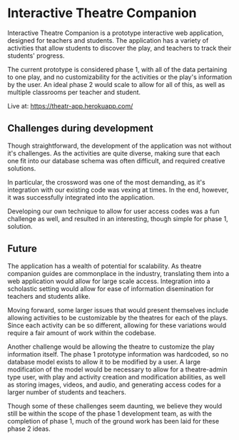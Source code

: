 # Interactive Theatre Companion

Interactive Theatre Companion is a prototype interactive web application, designed for teachers and students. The application has a variety of activities that allow students to discover the play, and teachers to track their students' progress.

The current prototype is considered phase 1, with all of the data pertaining to one play, and no customizability for the activities or the play's information by the user. An ideal phase 2 would scale to allow for all of this, as well as multiple classrooms per teacher and student.

Live at: https://theatr-app.herokuapp.com/

## Challenges during development

Though straightforward, the development of the application was not without it's challenges. As the activities are quite diverse, making sure that each one fit into our database schema was often difficult, and required creative solutions.

In particular, the crossword was one of the most demanding, as it's integration with our existing code was vexing at times. In the end, however, it was successfully integrated into the application.

Developing our own technique to allow for user access codes was a fun challenge as well, and resulted in an interesting, though simple for phase 1, solution.

## Future

The application has a wealth of potential for scalability. As theatre companion guides are commonplace in the industry, translating them into a web application would allow for large scale access. Integration into a scholastic setting would allow for ease of information disemination for teachers and students alike.

Moving forward, some larger issues that would present themselves include allowing activities to be customizable by the theatres for each of the plays. Since each activity can be so different, allowing for these variations would require a fair amount of work within the codebase.

Another challenge would be allowing the theatre to customize the play information itself. The phase 1 prototype information was hardcoded, so no database model exists to allow it to be modified by a user. A large modification of the model would be necessary to allow for a theatre-admin type user, with play and activity creation and modification abilities, as well as storing images, videos, and audio, and generating access codes for a larger number of students and teachers.

Though some of these challenges seem daunting, we believe they would still be within the scope of the phase 1 development team, as with the completion of phase 1, much of the ground work has been laid for these phase 2 ideas.
